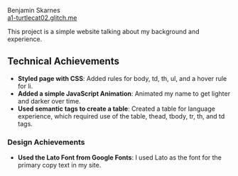 Benjamin Skarnes  
[a1-turtlecat02.glitch.me](http://a1-turtlecat02.glitch.me)

This project is a simple website talking about my background and experience.

## Technical Achievements
- **Styled page with CSS**: Added rules for body, td, th, ul, and a hover rule for li.
- **Added a simple JavaScript Animation**: Animated my name to get lighter and darker over time.
- **Used semantic tags to create a table**: Created a table for language experience, which required use of the table,
thead, tbody, tr, th, and td tags.

### Design Achievements
- **Used the Lato Font from Google Fonts**: I used Lato as the font for the primary copy text in my site.
